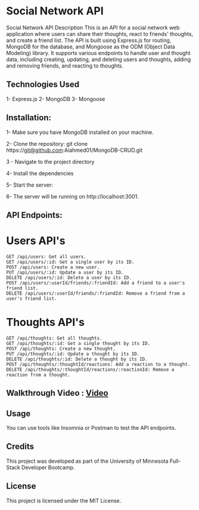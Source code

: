 # Social Network API


Social Network API
Description
This is an API for a social network web application where users can share their thoughts, react to friends' thoughts, and create a friend list. The API is built using Express.js for routing, MongoDB for the database, and Mongoose as the ODM (Object Data Modeling) library. It supports various endpoints to handle user and thought data, including creating, updating, and deleting users and thoughts, adding and removing friends, and reacting to thoughts.


## Technologies Used

1- Express.js
2- MongoDB
3- Mongoose


## Installation:

1- Make sure you have MongoDB installed on your machine. 

2- Clone the repository: git clone https://git@github.com:Aiahmed01/MongoDB-CRUD.git

3 - Navigate to the project directory

4- Install the dependencies

5- Start the server:

6- The server will be running on http://localhost:3001.



## API Endpoints:

# Users API's
```
GET /api/users: Get all users.
GET /api/users/:id: Get a single user by its ID.
POST /api/users: Create a new user.
PUT /api/users/:id: Update a user by its ID.
DELETE /api/users/:id: Delete a user by its ID.
POST /api/users/:userId/friends/:friendId: Add a friend to a user's friend list.
DELETE /api/users/:userId/friends/:friendId: Remove a friend from a user's friend list.
```
# Thoughts API's
```
GET /api/thoughts: Get all thoughts.
GET /api/thoughts/:id: Get a single thought by its ID.
POST /api/thoughts: Create a new thought.
PUT /api/thoughts/:id: Update a thought by its ID.
DELETE /api/thoughts/:id: Delete a thought by its ID.
POST /api/thoughts/:thoughtId/reactions: Add a reaction to a thought.
DELETE /api/thoughts/:thoughtId/reactions/:reactionId: Remove a reaction from a thought.
```

## Walkthrough Video :  [Video](https://drive.google.com/file/d/1ebSbTMArKbuGD1Xf8jHmpZ0p9qPECTnU/view)



## Usage
You can use tools like Insomnia or Postman to test the API endpoints.

## Credits
This project was developed as part of the University of Minnesota Full-Stack Developer Bootcamp.

## License
This project is licensed under the MIT License.





